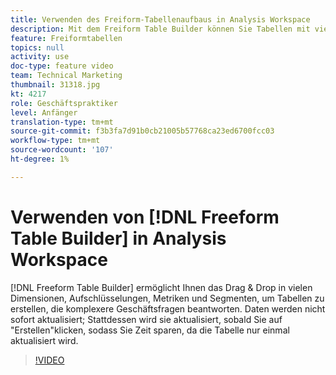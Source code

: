 ```yaml
---
title: Verwenden des Freiform-Tabellenaufbaus in Analysis Workspace
description: Mit dem Freiform Table Builder können Sie Tabellen mit vielen Dimensionen, Unterteilungen, Metriken und Segmenten per Drag & Drop erstellen, um komplexere Geschäftsfragen zu beantworten. Daten werden nicht sofort aktualisiert; Stattdessen wird sie aktualisiert, sobald Sie auf "Erstellen"klicken, sodass Sie Zeit sparen, da die Tabelle nur einmal aktualisiert wird.
feature: Freiformtabellen
topics: null
activity: use
doc-type: feature video
team: Technical Marketing
thumbnail: 31318.jpg
kt: 4217
role: Geschäftspraktiker
level: Anfänger
translation-type: tm+mt
source-git-commit: f3b3fa7d91b0cb21005b57768ca23ed6700fcc03
workflow-type: tm+mt
source-wordcount: '107'
ht-degree: 1%

---
```



# Verwenden von [!DNL Freeform Table Builder] in Analysis Workspace

[!DNL Freeform Table Builder] ermöglicht Ihnen das Drag &amp; Drop in vielen Dimensionen, Aufschlüsselungen, Metriken und Segmenten, um Tabellen zu erstellen, die komplexere Geschäftsfragen beantworten. Daten werden nicht sofort aktualisiert; Stattdessen wird sie aktualisiert, sobald Sie auf &quot;Erstellen&quot;klicken, sodass Sie Zeit sparen, da die Tabelle nur einmal aktualisiert wird.

>[!VIDEO](https://video.tv.adobe.com/v/31318/?quality=12)
